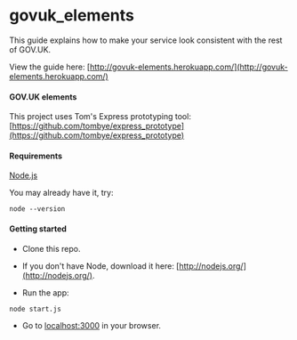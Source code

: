 govuk_elements
==============

This guide explains how to make your service look consistent with the rest of GOV.UK.

View the guide here:
[http://govuk-elements.herokuapp.com/](http://govuk-elements.herokuapp.com/)

#### GOV.UK elements

This project uses Tom's Express prototyping tool:
[https://github.com/tombye/express_prototype](https://github.com/tombye/express_prototype)

#### Requirements

[Node.js](http://nodejs.org/)

You may already have it, try:

```
node --version
```

#### Getting started

* Clone this repo.

* If you don't have Node, download it here: [http://nodejs.org/](http://nodejs.org/).

* Run the app:


```
node start.js
```

* Go to [localhost:3000](http://localhost:3000) in your browser.

